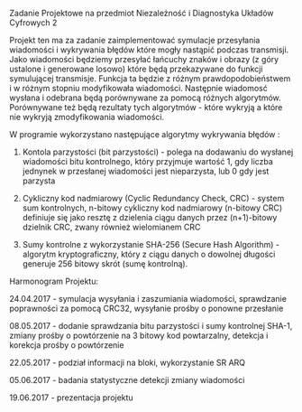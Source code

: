 Zadanie Projektowe na przedmiot Niezależność i Diagnostyka Układów Cyfrowych 2

Projekt ten ma za zadanie zaimplementować symulacje przesyłania wiadomości i wykrywania błędów które mogły nastąpić podczas transmisji.
Jako wiadomości będziemy przesyłać łańcuchy znaków i obrazy (z góry ustalone i generowane losowo) które będą przekazywane do funkcji symulującej transmisje. Funkcja ta będzie z różnym prawdopodobieństwem i w różnym stopniu modyfikowała wiadomości. Następnie wiadomosć wysłana i odebrana będą porównywane za pomocą różnych algorytmów. Porównywane też będą rezultaty tych algorytmów - które wykryją a które nie wykryją zmodyfikowania wiadomości.

W programie wykorzystano następujące algorytmy wykrywania błędów :

1. Kontola parzystości (bit parzystości) - polega na dodawaniu do wysłanej wiadomości bitu kontrolnego, który przyjmuje wartość 1, gdy liczba jednynek w przesłanej wiadomości jest nieparzysta, lub 0 gdy jest parzysta
                                           
2. Cykliczny kod nadmiarowy (Cyclic Redundancy Check, CRC) - system sum kontrolnych, n-bitowy cykliczny kod nadmiarowy (n-bitowy CRC) definiuje się jako resztę z dzielenia ciągu danych przez (n+1)-bitowy dzielnik CRC, zwany również wielomianem CRC

3. Sumy kontrolne z wykorzystanie SHA-256 (Secure Hash Algorithm) - algorytm kryptograficzny, który z ciągu danych o dowolnej długości generuje 256 bitowy skrót (sumę kontrolną). 


Harmonogram Projektu:

24.04.2017 - symulacja wysyłania i zaszumiania wiadomości, sprawdzanie poprawności za pomocą CRC32, wysyłanie prośby o ponowne
             przesłanie   
             
08.05.2017 - dodanie sprawdzania bitu parzystości i sumy kontrolnej SHA-1, zmiany prośby o powtórzenie na 3 bitowy kod powtarzalny,                    detekcja i korekcja prośby o powtórzenie

22.05.2017 - podział informacji na bloki, wykorzystanie SR ARQ

05.06.2017 - badania statystyczne detekcji zmiany wiadomości

19.06.2017 - prezentacja projektu
